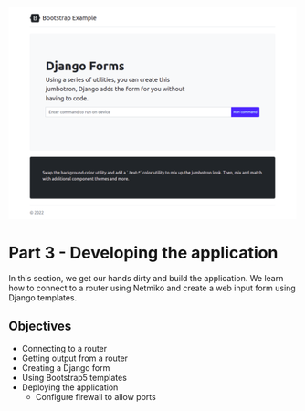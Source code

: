 ![Home page](./webconfigapp/static/img/homepage.png)

# Part 3 - Developing the application
In this section, we get our hands dirty and build the application. We learn how to connect to a router using Netmiko and create a web input form using Django templates.

## Objectives
- Connecting to a router
- Getting output from a router
- Creating a Django form
- Using Bootstrap5 templates
- Deploying the application
    * Configure firewall to allow ports
